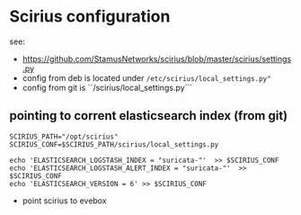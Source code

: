 # Scirius configuration


see:

* https://github.com/StamusNetworks/scirius/blob/master/scirius/settings.py
* config from deb is located under ```/etc/scirius/local_settings.py"```
* config from git is ``<where ever you cloned me>/scirius/local_settings.py```

## pointing to corrent elasticsearch index (from git)
```
SCIRIUS_PATH="/opt/scirius"
SCIRIUS_CONF=$SCIRIUS_PATH/scirius/local_settings.py

echo 'ELASTICSEARCH_LOGSTASH_INDEX = "suricata-"'  >> $SCIRIUS_CONF
echo 'ELASTICSEARCH_LOGSTASH_ALERT_INDEX = "suricata-"'  >> $SCIRIUS_CONF
echo 'ELASTICSEARCH_VERSION = 6' >> $SCIRIUS_CONF
```

 * point scirius to evebox
